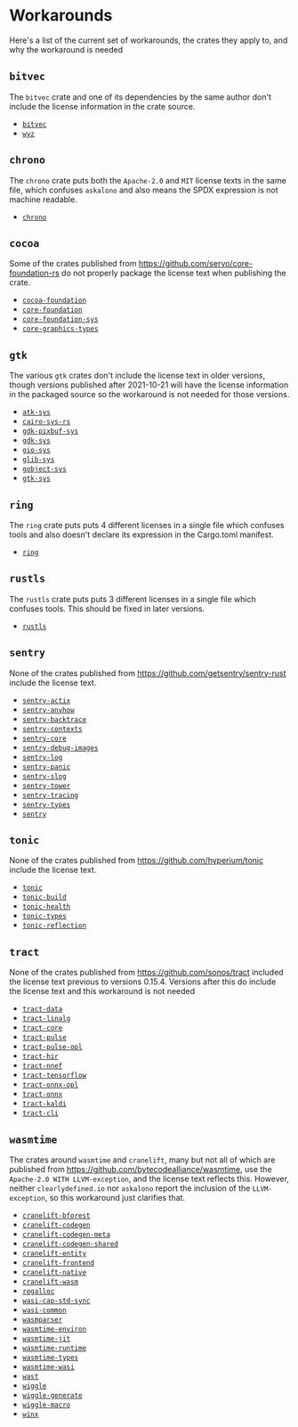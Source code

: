 # Workarounds

Here's a list of the current set of workarounds, the crates they apply to, and why the workaround is needed

## `bitvec`

The `bitvec` crate and one of its dependencies by the same author don't include the license information in the crate source.

- [`bitvec`](https://crates.io/crates/bitvec)
- [`wyz`](https://crates.io/crates/wyz)

## `chrono`

The `chrono` crate puts both the `Apache-2.0` and `MIT` license texts in the same file, which confuses `askalono` and also means the SPDX expression is not machine readable.

- [`chrono`](https://crates.io/crates/chrono)

## `cocoa`

Some of the crates published from <https://github.com/servo/core-foundation-rs> do not properly package the license text when publishing the crate.

- [`cocoa-foundation`](https://crates.io/crates/cocoa-foundation)
- [`core-foundation`](https://crates.io/crates/core-foundation)
- [`core-foundation-sys`](https://crates.io/crates/core-foundation-sys)
- [`core-graphics-types`](https://crates.io/crates/core-graphics-types)

## `gtk`

The various `gtk` crates don't include the license text in older versions, though versions published after 2021-10-21 will have the license information in the packaged source so the workaround is not needed for those versions.

- [`atk-sys`](https://crates.io/crates/atk-sys)
- [`cairo-sys-rs`](https://crates.io/crates/cairo-sys-rs)
- [`gdk-pixbuf-sys`](https://crates.io/crates/gdk-pixbuf-sys)
- [`gdk-sys`](https://crates.io/crates/gdk-sys)
- [`gio-sys`](https://crates.io/crates/gio-sys)
- [`glib-sys`](https://crates.io/crates/glib-sys)
- [`gobject-sys`](https://crates.io/crates/gobject-sys)
- [`gtk-sys`](https://crates.io/crates/gtk-sys)

## `ring`

The `ring` crate puts puts 4 different licenses in a single file which confuses tools and also doesn't declare its expression in the Cargo.toml manifest.

- [`ring`](https://crates.io/crates/ring)

## `rustls`

The `rustls` crate puts puts 3 different licenses in a single file which confuses tools. This should be fixed in later versions.

- [`rustls`](https://crates.io/crates/rustls)

## `sentry`

None of the crates published from <https://github.com/getsentry/sentry-rust> include the license text.

- [`sentry-actix`](https://crates.io/crates/sentry-actix)
- [`sentry-anyhow`](https://crates.io/crates/sentry-anyhow)
- [`sentry-backtrace`](https://crates.io/crates/sentry-backtrace)
- [`sentry-contexts`](https://crates.io/crates/sentry-contexts)
- [`sentry-core`](https://crates.io/crates/sentry-core)
- [`sentry-debug-images`](https://crates.io/crates/sentry-debug-images)
- [`sentry-log`](https://crates.io/crates/sentry-log)
- [`sentry-panic`](https://crates.io/crates/sentry-panic)
- [`sentry-slog`](https://crates.io/crates/sentry-slog)
- [`sentry-tower`](https://crates.io/crates/sentry-tower)
- [`sentry-tracing`](https://crates.io/crates/sentry-tracing)
- [`sentry-types`](https://crates.io/crates/sentry-types)
- [`sentry`](https://crates.io/crates/sentry)

## `tonic`

None of the crates published from <https://github.com/hyperium/tonic> include the license text.

- [`tonic`](https://crates.io/crates/tonic)
- [`tonic-build`](https://crates.io/crates/tonic-build)
- [`tonic-health`](https://crates.io/crates/tonic-health)
- [`tonic-types`](https://crates.io/crates/tonic-types)
- [`tonic-reflection`](https://crates.io/crates/tonic-reflection)

## `tract`

None of the crates published from <https://github.com/sonos/tract> included the license text previous to versions 0.15.4. Versions after this do include the license text and this workaround is not needed

- [`tract-data`](https://crates.io/crates/tract-data)
- [`tract-linalg`](https://crates.io/crates/tract-linalg)
- [`tract-core`](https://crates.io/crates/tract-core)
- [`tract-pulse`](https://crates.io/crates/tract-pulse)
- [`tract-pulse-opl`](https://crates.io/crates/tract-pulse-opl)
- [`tract-hir`](https://crates.io/crates/tract-hir)
- [`tract-nnef`](https://crates.io/crates/tract-nnef)
- [`tract-tensorflow`](https://crates.io/crates/tract-tensorflow)
- [`tract-onnx-opl`](https://crates.io/crates/tract-onnx-opl)
- [`tract-onnx`](https://crates.io/crates/tract-onnx)
- [`tract-kaldi`](https://crates.io/crates/tract-kaldi)
- [`tract-cli`](https://crates.io/crates/tract-cli)

## `wasmtime`

The crates around `wasmtime` and `cranelift`, many but not all of which are published from <https://github.com/bytecodealliance/wasmtime>, use the `Apache-2.0 WITH LLVM-exception`, and the license text reflects this. However, neither `clearlydefined.io` nor `askalono` report the inclusion of the `LLVM-exception`, so this workaround just clarifies that.

- [`cranelift-bforest`](https://crates.io/crates/cranelift-bforest)
- [`cranelift-codegen`](https://crates.io/crates/cranelift-codegen)
- [`cranelift-codegen-meta`](https://crates.io/crates/cranelift-codegen-meta)
- [`cranelift-codegen-shared`](https://crates.io/crates/cranelift-codegen-shared)
- [`cranelift-entity`](https://crates.io/crates/cranelift-entity)
- [`cranelift-frontend`](https://crates.io/crates/cranelift-frontend)
- [`cranelift-native`](https://crates.io/crates/cranelift-native)
- [`cranelift-wasm`](https://crates.io/crates/cranelift-wasm)
- [`regalloc`](https://crates.io/crates/regalloc)
- [`wasi-cap-std-sync`](https://crates.io/crates/wasi-cap-std-sync)
- [`wasi-common`](https://crates.io/crates/wasi-common)
- [`wasmparser`](https://crates.io/crates/wasmparser)
- [`wasmtime-environ`](https://crates.io/crates/wasmtime-environ)
- [`wasmtime-jit`](https://crates.io/crates/wasmtime-jit)
- [`wasmtime-runtime`](https://crates.io/crates/wasmtime-runtime)
- [`wasmtime-types`](https://crates.io/crates/wasmtime-types)
- [`wasmtime-wasi`](https://crates.io/crates/wasmtime-wasi)
- [`wast`](https://crates.io/crates/wast)
- [`wiggle`](https://crates.io/crates/wiggle)
- [`wiggle-generate`](https://crates.io/crates/wiggle-generate)
- [`wiggle-macro`](https://crates.io/crates/wiggle-macro)
- [`winx`](https://crates.io/crates/winx)
